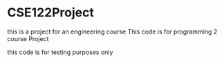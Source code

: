 # CSE122Project
this is a project for an engineering course
This code is for programming 2 course
Project

this code is for testing purposes only
